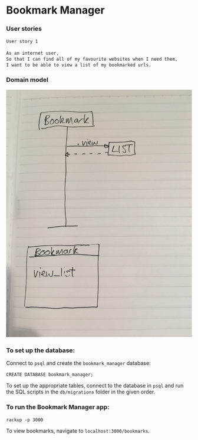 # Bookmark Manager

### User stories

```
User story 1

As an internet user,
So that I can find all of my favourite websites when I need them,
I want to be able to view a list of my bookmarked urls.
```

### Domain model

![Domain model for User Story 1](./domain_model.jpg)

### To set up the database:

Connect to `psql` and create the `bookmark_manager` database:
```
CREATE DATABASE bookmark_manager;
```
To set up the appropriate tables, connect to the database in `psql` and run the SQL scripts in the `db/migrations` folder in the given order.

### To run the Bookmark Manager app:

```
rackup -p 3000
```
To view bookmarks, navigate to `localhost:3000/bookmarks`.
